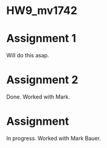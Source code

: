 # HW9_mv1742
# Assignment 1
Will do this asap.
# Assignment 2
Done. Worked with Mark.
# Assignment 
In progress. Worked with Mark Bauer.

